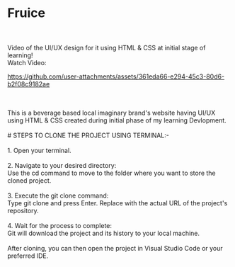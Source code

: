 # Fruice
<br>
<br>
Video of the UI/UX design for it using HTML & CSS at initial stage of learning!
<br>
Watch Video:

https://github.com/user-attachments/assets/361eda66-e294-45c3-80d6-b2f08c9182ae

<br>
<br>
This is a beverage based local imaginary brand's website having UI/UX using HTML &amp; CSS created during initial phase of my learning Devlopment. 
<br>
<br>
# STEPS TO CLONE THE PROJECT USING TERMINAL:-
<br>
<br>
1. Open your terminal.
<br>
<br>
2. Navigate to your desired directory:
<br>
Use the cd command to move to the folder where you want to store the cloned project.
<br>
<br>
3. Execute the git clone command:
<br>
Type git clone <repository_url> and press Enter. Replace <repository_url> with the actual URL of the project's repository.
<br>
<br>
4. Wait for the process to complete:
<br>
Git will download the project and its history to your local machine. 
<br>
<br>
After cloning, you can then open the project in Visual Studio Code or your preferred IDE. 
